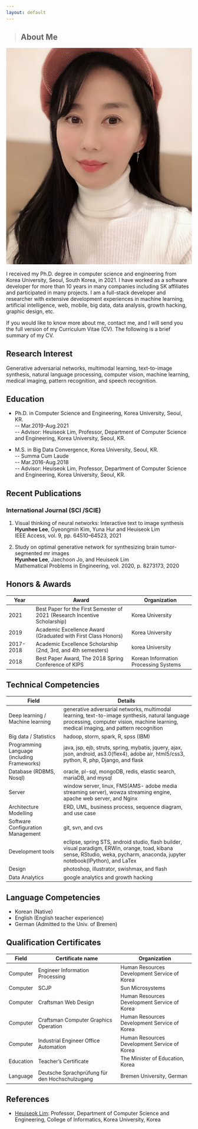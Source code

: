 ```yaml
---
layout: default
---
```


> ##  About Me

<img class="profile-picture" src="me7.jpg">

I received my Ph.D. degree in computer science and engineering from Korea University, Seoul, South Korea, in 2021. I have worked as a software developer for more than 10 years in many companies including SK affiliates and participated in many projects. I am a full-stack developer and researcher with extensive development experiences in machine learning, artificial intelligence, web, mobile, big data, data analysis, growth hacking, graphic design, etc. 

If you would like to know more about me, contact me, and I will send you the full version of my Curriculum Vitae (CV). The following is a brief summary of my CV. 

## Research Interest

Generative adversarial networks, multimodal learning, text-to-image synthesis, natural language processing, computer vision, machine learning, medical imaging, pattern recognition, and speech recognition.

## Education


* Ph.D. in Computer Science and Engineering, Korea University, Seoul, KR. <br>
-- Mar.2019-Aug.2021 <br>
-- Advisor: Heuiseok Lim, Professor, Department of Computer Science and Engineering, Korea University, Seoul, KR.


* M.S. in Big Data Convergence, Korea University, Seoul, KR. <br>
-- Summa Cum Laude <br>
-- Mar.2016-Aug.2018 <br>
-- Advisor: Heuiseok Lim, Professor, Department of Computer Science and Engineering, Korea University, Seoul, KR.

## Recent Publications
### International Journal (SCI /SCIE)

1. Visual thinking of neural networks: Interactive text to image synthesis <br>
**Hyunhee Lee**, Gyeongmin Kim, Yuna Hur and Heuiseok Lim <br>
IEEE Access, vol. 9, pp. 64510–64523, 2021

2. Study on optimal generative network for synthesizing brain tumor-segmented mr images <br>
**Hyunhee Lee**, Jaechoon Jo, and Heuiseok Lim <br>
Mathematical Problems in Engineering, vol. 2020, p. 8273173, 2020

## Honors & Awards

Year | Award | Organization
-----|-------|--------
2021 | Best Paper for the First Semester of 2021 (Research Incentive Scholarship)  | Korea University
2019 | Academic Excellence Award (Graduated with First Class Honors) | Korea University
2017-2018 | Academic Excellence Scholarship (2nd, 3rd, and 4th semesters) | korea University
2018 | Best Paper Award, The 2018 Spring Conference of KIPS | Korean Information Processing Systems

## Technical Competencies

Field | Details 
-----|-------
Deep learning / Machine learning | generative adversarial networks, multimodal learning, text-to-image synthesis, natural language processing, computer vision, machine learning, medical imaging, and pattern recognition
Big data / Statistics | hadoop, storm, spark, R, spss (IBM)
Programming Language (including Frameworks) | java, jsp, ejb, struts, spring, mybatis, jquery, ajax, json, android, as3.0(flex4), adobe air, html5/css3, python, R, php, Django, and flask
Database (RDBMS, Nosql) | oracle, pl-sql, mongoDB, redis, elastic search, mariaDB, and mysql
Server | window server, linux, FMS(AMS- adobe media streaming server), wowza streaming engine, apache web server, and Nginx
Architecture Modelling | ERD, UML, business process, sequence diagram, and use case
Software Configuration Management | git, svn, and cvs
Development tools | eclipse, spring STS, android studio, flash builder, visual paradigm, ERWin, orange, toad, kibana sense, RStudio, weka, pycharm, anaconda, jupyter notebook(IPython), and LaTex
Design | photoshop, illustrator, swishmax, and flash
Data Analytics | google analytics and growth hacking

## Language Competencies 

* Korean (Native)
* English (English teacher experience)
* German (Admitted to the Univ. of Bremen)

## Qualification Certificates

Field | Certificate name | Organization
-----|-------|--------
Computer | Engineer Information Processing | Human Resources Development Service of Korea
Computer | SCJP | Sun Microsystems
Computer | Craftsman Web Design | Human Resources Development Service of Korea
Computer | Craftsman Computer Graphics Operation | Human Resources Development Service of Korea
Computer | Industrial Engineer Office Automation | Human Resources Development Service of Korea
Education | Teacher’s Certificate | The Minister of Education, Korea
Language | Deutsche Sprachprüfung für den Hochschulzugang | Bremen University, German


## References

* [Heuiseok Lim](http://blp.korea.ac.kr/?page_id=3589): Professor, Department of Computer Science and Engineering, College of Informatics, Korea University, Korea <br>

